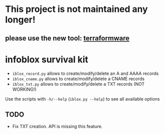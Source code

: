 # This project is not maintained any longer! 

## please use the new tool: [terraformware](https://github.com/maxadamo/terraformware)



# infoblox survival kit

- `iblox_record.py` allows to create/modify/delete an A and AAAA records
- `iblox_cname.py` allows to create/modify/delete a CNAME records
- `iblox_txt.py` allows to create/modify/delete a TXT records (NOT WORKING!)

Use the scripts with `-h/--help` (`iblox.py --help`) to see all available options

## TODO

- Fix TXT creation. API is missing this feature. 
